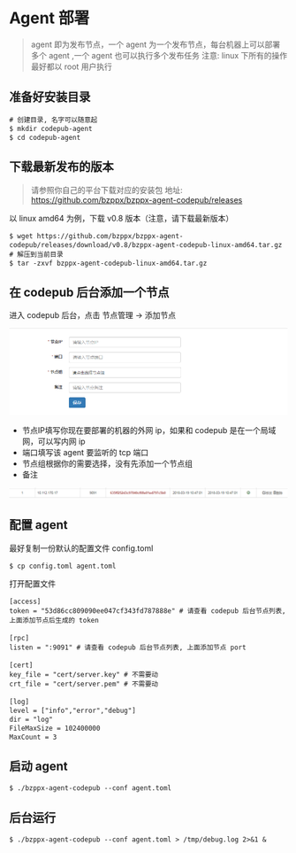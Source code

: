 # Agent 部署

> agent 即为发布节点，一个  agent 为一个发布节点，每台机器上可以部署多个 agent ,一个 agent 也可以执行多个发布任务
> 注意: linux 下所有的操作最好都以 root 用户执行

## 准备好安装目录
```
# 创建目录, 名字可以随意起
$ mkdir codepub-agent
$ cd codepub-agent
```

## 下载最新发布的版本

> 请参照你自己的平台下载对应的安装包
地址: https://github.com/bzppx/bzppx-agent-codepub/releases

以 linux amd64 为例，下载 v0.8 版本（注意，请下载最新版本）
```
$ wget https://github.com/bzppx/bzppx-agent-codepub/releases/download/v0.8/bzppx-agent-codepub-linux-amd64.tar.gz
# 解压到当前目录
$ tar -zxvf bzppx-agent-codepub-linux-amd64.tar.gz
```

## 在 codepub 后台添加一个节点

进入 codepub 后台，点击 节点管理 -> 添加节点

![add_node](./images/add_node.png)

- 节点IP填写你现在要部署的机器的外网 ip，如果和 codepub 是在一个局域网，可以写内网 ip
- 端口填写该 agent 要监听的 tcp 端口
- 节点组根据你的需要选择，没有先添加一个节点组
- 备注

![node](./images/node_list.png)

## 配置 agent

最好复制一份默认的配置文件 config.toml

```
$ cp config.toml agent.toml
```

打开配置文件
```
[access]
token = "53d86cc809090ee047cf343fd787888e" # 请查看 codepub 后台节点列表, 上面添加节点后生成的 token

[rpc]
listen = ":9091" # 请查看 codepub 后台节点列表, 上面添加节点 port

[cert]
key_file = "cert/server.key" # 不需要动
crt_file = "cert/server.pem" # 不需要动

[log]
level = ["info","error","debug"]
dir = "log"
FileMaxSize = 102400000
MaxCount = 3
```


## 启动 agent 

```
$ ./bzppx-agent-codepub --conf agent.toml
```

## 后台运行

```
$ ./bzppx-agent-codepub --conf agent.toml > /tmp/debug.log 2>&1 &
```